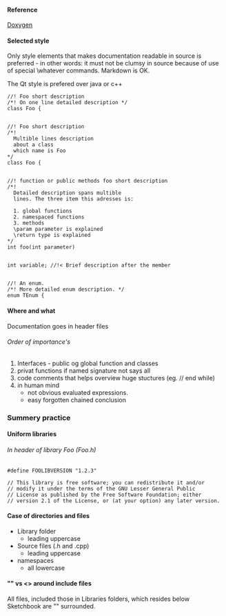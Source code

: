 #### Reference

[Doxygen](http://www.doxygen.nl/manual/)


#### Selected style

Only style elements that makes documentation readable in source is preferred - in other words: it must not be clumsy in source because of use of special \whatever commands. Markdown is OK.

The Qt style is prefered over java or c++


    //! Foo short description
    /*! On one line detailed description */
    class Foo {

    
    //! Foo short description  
    /*! 
      Multible lines description
      about a class
      which name is Foo
    */
    class Foo {

    
    //! function or public methods foo short description  
    /*!
      Detailed description spans multible 
      lines. The three item this adresses is:
      
      1. global functions
      2. namespaced functions
      3. methods
      \param parameter is explained
      \return type is explained
    */
    int foo(int parameter)


    int variable; //!< Brief description after the member 

    
    //! An enum.
    /*! More detailed enum description. */
    enum TEnum { 

    
#### Where and what
Documentation goes in header files

###### Order of importance's
1. Interfaces - public og global function and classes
2. privat functions if named signature not says all
3. code comments that helps overview huge stuctures (eg. // end while)
4. in human mind
    - not obvious evaluated expressions.
    - easy forgotten chained conclusion

### Summery practice

#### Uniform libraries

###### In header of library Foo (Foo.h)

    #define FOOLIBVERSION "1.2.3"
    
    // This library is free software; you can redistribute it and/or
    // modify it under the terms of the GNU Lesser General Public
    // License as published by the Free Software Foundation; either
    // version 2.1 of the License, or (at your option) any later version.

#### Case of directories and files

- Library folder
    - leading uppercase
- Source files (.h and .cpp)
    - leading uppercase
- namespaces
    - all lowercase
    
#### "" vs <> around include files

All files, included those in Libraries folders, which resides below Sketchbook are "" surrounded.